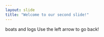 ```yaml
---
layout: slide
title: "Welcome to our second slide!"
---
```

boats and logs
Use the left arrow to go back!
